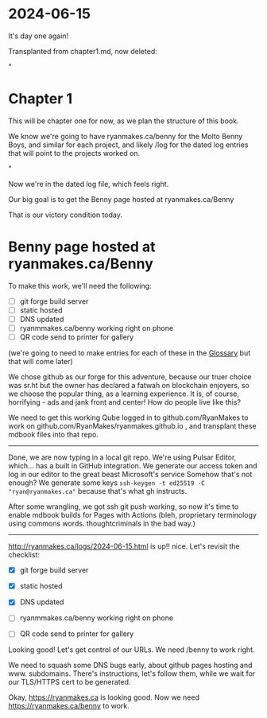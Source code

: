 # 2024-06-15

It's day one again!

Transplanted from chapter1.md, now deleted:


"

# Chapter 1

This will be chapter one for now, as we plan the structure of this book.

We know we're going to have ryanmakes.ca/benny for the Molto Benny Boys, and similar for each project, and likely /log for the dated log entries that will point to the projects worked on.

"


Now we're in the dated log file, which feels right.

Our big goal is to get the Benny page hosted at ryanmakes.ca/Benny

That is our victory condition today.

# Benny page hosted at ryanmakes.ca/Benny

To make this work, we'll need the following:

 - [ ] git forge build server
 - [ ] static hosted
 - [ ] DNS updated
 - [ ] ryanmmakes.ca/benny working right on phone
 - [ ] QR code send to printer for gallery

(we're going to need to make entries for each of these in the [Glossary](/glossary/glossary.html) but that will come later)

We chose github as our forge for this adventure, because our truer choice was sr.ht but the owner has declared a fatwah on blockchain enjoyers, so we choose the popular thing, as a learning experience. It is, of course, horrifying - ads and jank front and center! How do people live like this?

We need to get this working Qube logged in to github.com/RyanMakes to work on github.com/RyanMakes/ryanmakes.github.io , and transplant these mdbook files into that repo.

----

Done, we are now typing in a local git repo.
We're using Pulsar Editor, which... has a built in GitHub integration. We generate our access token and log in our editor to the great beast Microsoft's service
Somehow that's not enough? We generate some keys `ssh-keygen -t ed25519 -C "ryan@ryanmakes.ca"` because that's what gh instructs.

After some wrangling, we got ssh git push working, so now it's time to enable mdbook builds for Pages with Actions (bleh, proprietary terminology using commons words. thoughtcriminals in the bad way.)

-----

http://ryanmakes.ca/logs/2024-06-15.html is up!! nice. Let's revisit the checklist:

- [X] git forge build server
- [X] static hosted
- [X] DNS updated
- [ ] ryanmmakes.ca/benny working right on phone
- [ ] QR code send to printer for gallery


Looking good! Let's get control of our URLs. We need /benny to work right.

We need to squash some DNS bugs early, about github pages hosting and www. subdomains. There's instructions, let's follow them, while we wait for our TLS/HTTPS cert to be generated.

Okay, https://ryanmakes.ca is looking good.
Now we need https://ryanmakes.ca/benny to work.

